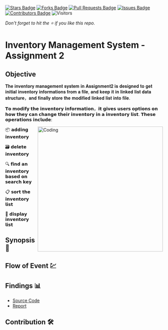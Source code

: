 [![Stars Badge](https://img.shields.io/github/stars/jjn7702/SECJ2013-DSA)](https://github.com/jjn7702/SECJ2013-DSA/Submission/Sample/stargazers)
[![Forks Badge](https://img.shields.io/github/forks/jjn7702/SECJ2013-DSA)](https://github.com/jjn7702/SECJ2013-DSA/Submission/Sample/network/members)
[![Pull Requests Badge](https://img.shields.io/github/issues-pr/jjn7702/SECJ2013-DSA)](https://github.com/jjn7702/SECJ2013-DSA/Submission/Sample/pulls)
[![Issues Badge](https://img.shields.io/github/issues/jjn7702/SECJ2013-DSA)](https://github.com/jjn7702/SECJ2013-DSA/Submission/Sample/issues)
[![Contributors Badge](https://img.shields.io/github/contributors/jjn7702/SECJ2013-DSA?color=2b9348)](https://github.com/jjn7702/SECJ2013-DSA/Submission/Sample/graphs/contributors)
![Visitors](https://api.visitorbadge.io/api/visitors?path=https%3A%2F%2Fgithub.com%2Fjjn7702%2FSECJ2013-DSA%2FSubmission%2FSample&labelColor=%23d9e3f0&countColor=%23697689&style=flat)

_Don't forget to hit the :star: if you like this repo._

# Inventory Management System - Assignment 2
## Objective 

           
           
𝐓𝐡𝐞 𝐢𝐧𝐯𝐞𝐧𝐭𝐨𝐫𝐲 𝐦𝐚𝐧𝐚𝐠𝐞𝐦𝐞𝐧𝐭 𝐬𝐲𝐬𝐭𝐞𝐦 𝐢𝐧 𝐀𝐬𝐬𝐢𝐠𝐧𝐦𝐞𝐧𝐭𝟐 𝐢𝐬 𝐝𝐞𝐬𝐢𝐠𝐧𝐞𝐝 𝐭𝐨 𝐠𝐞𝐭 𝐢𝐧𝐢𝐭𝐢𝐚𝐥 𝐢𝐧𝐯𝐞𝐧𝐭𝐨𝐫𝐲 𝐢𝐧𝐟𝐨𝐫𝐦𝐚𝐭𝐢𝐨𝐧𝐬 𝐟𝐫𝐨𝐦 𝐚 𝐟𝐢𝐥𝐞, 𝐚𝐧𝐝 𝐤𝐞𝐞𝐩 𝐢𝐭 𝐢𝐧 𝐥𝐢𝐧𝐤𝐞𝐝 𝐥𝐢𝐬𝐭 𝐝𝐚𝐭𝐚 𝐬𝐭𝐫𝐮𝐜𝐭𝐮𝐫𝐞，𝐚𝐧𝐝 𝐟𝐢𝐧𝐚𝐥𝐥𝐲 𝐬𝐭𝐨𝐫𝐞 𝐭𝐡𝐞 𝐦𝐨𝐝𝐢𝐟𝐢𝐞𝐝 𝐥𝐢𝐧𝐤𝐞𝐝 𝐥𝐢𝐬𝐭 𝐢𝐧𝐭𝐨 𝐟𝐢𝐥𝐞.


𝗧𝗼 𝗺𝗼𝗱𝗶𝗳𝘆 𝘁𝗵𝗲 𝗶𝗻𝘃𝗲𝗻𝘁𝗼𝗿𝘆 𝗶𝗻𝗳𝗼𝗿𝗺𝗮𝘁𝗶𝗼𝗻，𝗶𝘁 𝗴𝗶𝘃𝗲𝘀 𝘂𝘀𝗲𝗿𝘀 𝗼𝗽𝘁𝗶𝗼𝗻𝘀 𝗼𝗻 𝗵𝗼𝘄 𝘁𝗵𝗲𝘆 𝗰𝗮𝗻 𝗰𝗵𝗮𝗻𝗴𝗲 𝘁𝗵𝗲𝗶𝗿 𝗶𝗻𝘃𝗲𝗻𝘁𝗼𝗿𝘆 𝗶𝗻 𝗮 𝗶𝗻𝘃𝗲𝗻𝘁𝗼𝗿𝘆 𝗹𝗶𝘀𝘁.
𝗧𝗵𝗲𝘀𝗲 𝗼𝗽𝗲𝗿𝗮𝘁𝗶𝗼𝗻𝘀 𝗶𝗻𝗰𝗹𝘂𝗱𝗲: 

<img align="right" alt="Coding" width="400" src="https://media.licdn.com/dms/image/D4D12AQEGH0grNgGe3w/article-cover_image-shrink_600_2000/0/1663428061606?e=2147483647&v=beta&t=vci9t4_Sun-qVHZfCJOGhoLxGNbjnC5KAuRcbtW-MMs">


📦 𝗮𝗱𝗱𝗶𝗻𝗴 𝗶𝗻𝘃𝗲𝗻𝘁𝗼𝗿𝘆

🗃️ 𝗱𝗲𝗹𝗲𝘁𝗲 𝗶𝗻𝘃𝗲𝗻𝘁𝗼𝗿𝘆

🔍 𝗳𝗶𝗻𝗱 𝗮𝗻 𝗶𝗻𝘃𝗲𝗻𝘁𝗼𝗿𝘆 𝗯𝗮𝘀𝗲𝗱 𝗼𝗻 𝘀𝗲𝗮𝗿𝗰𝗵 𝗸𝗲𝘆

📋 𝘀𝗼𝗿𝘁 𝘁𝗵𝗲 𝗶𝗻𝘃𝗲𝗻𝘁𝗼𝗿𝘆 𝗹𝗶𝘀𝘁

📃 𝗱𝗶𝘀𝗽𝗹𝗮𝘆 𝗶𝗻𝘃𝗲𝗻𝘁𝗼𝗿𝘆 𝗹𝗶𝘀𝘁


## Synopsis📝


## Flow of Event 💹


## Findings 📊

- [Source Code](./source_code)
- [Report](./report)

## Contribution 🛠️

